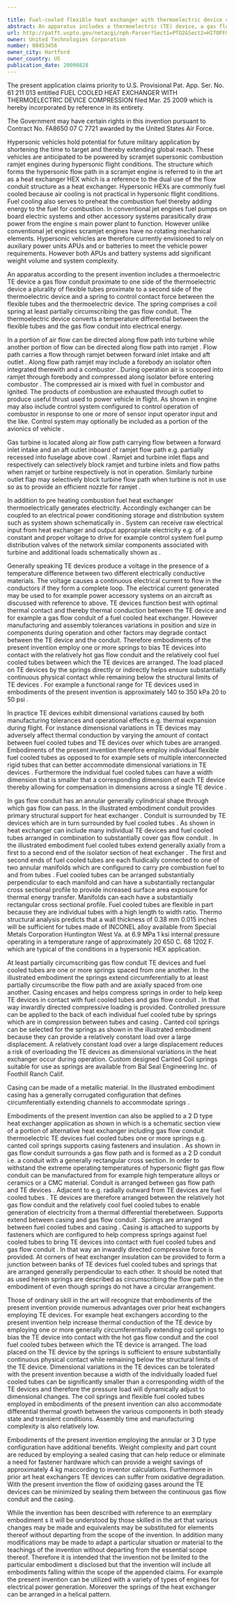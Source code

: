 ```yaml
---

title: Fuel-cooled flexible heat exchanger with thermoelectric device compression
abstract: An apparatus includes a thermoelectric (TE) device, a gas flow conduit proximate to one side of the thermoelectric device, a plurality of flexible tubes proximate to a second side of the thermoelectric device, and a spring to control contact force between the flexible tubes and the thermoelectric device. The spring comprises a coil spring at least partially circumscribing the gas flow conduit. The thermoelectric device converts a temperature differential between the flexible tubes and the gas flow conduit into electrical energy.
url: http://patft.uspto.gov/netacgi/nph-Parser?Sect1=PTO2&Sect2=HITOFF&p=1&u=%2Fnetahtml%2FPTO%2Fsearch-adv.htm&r=1&f=G&l=50&d=PALL&S1=08453456&OS=08453456&RS=08453456
owner: United Technologies Corporation
number: 08453456
owner_city: Hartford
owner_country: US
publication_date: 20090828
---
```

The present application claims priority to U.S. Provisional Pat. App. Ser. No. 61 211 013 entitled FUEL COOLED HEAT EXCHANGER WITH THERMOELECTRIC DEVICE COMPRESSION filed Mar. 25 2009 which is hereby incorporated by reference in its entirety.

The Government may have certain rights in this invention pursuant to Contract No. FA8650 07 C 7721 awarded by the United States Air Force.

Hypersonic vehicles hold potential for future military application by shortening the time to target and thereby extending global reach. These vehicles are anticipated to be powered by scramjet supersonic combustion ramjet engines during hypersonic flight conditions. The structure which forms the hypersonic flow path in a scramjet engine is referred to in the art as a heat exchanger HEX which is a reference to the dual use of the flow conduit structure as a heat exchanger. Hypersonic HEXs are commonly fuel cooled because air cooling is not practical in hypersonic flight conditions. Fuel cooling also serves to preheat the combustion fuel thereby adding energy to the fuel for combustion. In conventional jet engines fuel pumps on board electric systems and other accessory systems parasitically draw power from the engine s main power plant to function. However unlike conventional jet engines scramjet engines have no rotating mechanical elements. Hypersonic vehicles are therefore currently envisioned to rely on auxiliary power units APUs and or batteries to meet the vehicle power requirements. However both APUs and battery systems add significant weight volume and system complexity.

An apparatus according to the present invention includes a thermoelectric TE device a gas flow conduit proximate to one side of the thermoelectric device a plurality of flexible tubes proximate to a second side of the thermoelectric device and a spring to control contact force between the flexible tubes and the thermoelectric device. The spring comprises a coil spring at least partially circumscribing the gas flow conduit. The thermoelectric device converts a temperature differential between the flexible tubes and the gas flow conduit into electrical energy.

In a portion of air flow can be directed along flow path into turbine while another portion of flow can be directed along flow path into ramjet . Flow path carries a flow through ramjet between forward inlet intake and aft outlet . Along flow path ramjet may include a forebody an isolator often integrated therewith and a combustor . During operation air is scooped into ramjet through forebody and compressed along isolator before entering combustor . The compressed air is mixed with fuel in combustor and ignited. The products of combustion are exhausted through outlet to produce useful thrust used to power vehicle in flight. As shown in engine may also include control system configured to control operation of combustor in response to one or more of sensor input operator input and the like. Control system may optionally be included as a portion of the avionics of vehicle .

Gas turbine is located along air flow path carrying flow between a forward inlet intake and an aft outlet inboard of ramjet flow path e.g. partially recessed into fuselage above cowl . Ramjet and turbine inlet flaps and respectively can selectively block ramjet and turbine inlets and flow paths when ramjet or turbine respectively is not in operation. Similarly turbine outlet flap may selectively block turbine flow path when turbine is not in use so as to provide an efficient nozzle for ramjet .

In addition to pre heating combustion fuel heat exchanger thermoelectrically generates electricity. Accordingly exchanger can be coupled to an electrical power conditioning storage and distribution system such as system shown schematically in . System can receive raw electrical input from heat exchanger and output appropriate electricity e.g. of a constant and proper voltage to drive for example control system fuel pump distribution valves of the network similar components associated with turbine and additional loads schematically shown as .

Generally speaking TE devices produce a voltage in the presence of a temperature difference between two different electrically conductive materials. The voltage causes a continuous electrical current to flow in the conductors if they form a complete loop. The electrical current generated may be used to for example power accessory systems on an aircraft as discussed with reference to above. TE devices function best with optimal thermal contact and thereby thermal conduction between the TE device and for example a gas flow conduit of a fuel cooled heat exchanger. However manufacturing and assembly tolerances variations in position and size in components during operation and other factors may degrade contact between the TE device and the conduit. Therefore embodiments of the present invention employ one or more springs to bias TE devices into contact with the relatively hot gas flow conduit and the relatively cool fuel cooled tubes between which the TE devices are arranged. The load placed on TE devices by the springs directly or indirectly helps ensure substantially continuous physical contact while remaining below the structural limits of TE devices . For example a functional range for TE devices used in embodiments of the present invention is approximately 140 to 350 kPa 20 to 50 psi .

In practice TE devices exhibit dimensional variations caused by both manufacturing tolerances and operational effects e.g. thermal expansion during flight. For instance dimensional variations in TE devices may adversely affect thermal conduction by varying the amount of contact between fuel cooled tubes and TE devices over which tubes are arranged. Embodiments of the present invention therefore employ individual flexible fuel cooled tubes as opposed to for example sets of multiple interconnected rigid tubes that can better accommodate dimensional variations in TE devices . Furthermore the individual fuel cooled tubes can have a width dimension that is smaller that a corresponding dimension of each TE device thereby allowing for compensation in dimensions across a single TE device .

In gas flow conduit has an annular generally cylindrical shape through which gas flow can pass. In the illustrated embodiment conduit provides primary structural support for heat exchanger . Conduit is surrounded by TE devices which are in turn surrounded by fuel cooled tubes . As shown in heat exchanger can include many individual TE devices and fuel cooled tubes arranged in combination to substantially cover gas flow conduit . In the illustrated embodiment fuel cooled tubes extend generally axially from a first to a second end of the isolator section of heat exchanger . The first and second ends of fuel cooled tubes are each fluidically connected to one of two annular manifolds which are configured to carry pre combustion fuel to and from tubes . Fuel cooled tubes can be arranged substantially perpendicular to each manifold and can have a substantially rectangular cross sectional profile to provide increased surface area exposure for thermal energy transfer. Manifolds can each have a substantially rectangular cross sectional profile. Fuel cooled tubes are flexible in part because they are individual tubes with a high length to width ratio. Thermo structural analysis predicts that a wall thickness of 0.38 mm 0.015 inches will be sufficient for tubes made of INCONEL alloy available from Special Metals Corporation Huntington West Va. at 6.9 MPa 1 ksi internal pressure operating in a temperature range of approximately 20 650 C. 68 1202 F. which are typical of the conditions in a hypersonic HEX application.

At least partially circumscribing gas flow conduit TE devices and fuel cooled tubes are one or more springs spaced from one another. In the illustrated embodiment the springs extend circumferentially to at least partially circumscribe the flow path and are axially spaced from one another. Casing encases and helps compress springs in order to help keep TE devices in contact with fuel cooled tubes and gas flow conduit . In that way inwardly directed compressive loading is provided. Controlled pressure can be applied to the back of each individual fuel cooled tube by springs which are in compression between tubes and casing . Canted coil springs can be selected for the springs as shown in the illustrated embodiment because they can provide a relatively constant load over a large displacement. A relatively constant load over a large displacement reduces a risk of overloading the TE devices as dimensional variations in the heat exchanger occur during operation. Custom designed Canted Coil springs suitable for use as springs are available from Bal Seal Engineering Inc. of Foothill Ranch Calif.

Casing can be made of a metallic material. In the illustrated embodiment casing has a generally corrugated configuration that defines circumferentially extending channels to accommodate springs .

Embodiments of the present invention can also be applied to a 2 D type heat exchanger application as shown in which is a schematic section view of a portion of alternative heat exchanger including gas flow conduit thermoelectric TE devices fuel cooled tubes one or more springs e.g. canted coil springs supports casing fasteners and insulation . As shown in gas flow conduit surrounds a gas flow path and is formed as a 2 D conduit i.e. a conduit with a generally rectangular cross section. In order to withstand the extreme operating temperatures of hypersonic flight gas flow conduit can be manufactured from for example high temperature alloys or ceramics or a CMC material. Conduit is arranged between gas flow path and TE devices . Adjacent to e.g. radially outward from TE devices are fuel cooled tubes . TE devices are therefore arranged between the relatively hot gas flow conduit and the relatively cool fuel cooled tubes to enable generation of electricity from a thermal differential therebetween. Supports extend between casing and gas flow conduit . Springs are arranged between fuel cooled tubes and casing . Casing is attached to supports by fasteners which are configured to help compress springs against fuel cooled tubes to bring TE devices into contact with fuel cooled tubes and gas flow conduit . In that way an inwardly directed compressive force is provided. At corners of heat exchanger insulation can be provided to form a junction between banks of TE devices fuel cooled tubes and springs that are arranged generally perpendicular to each other. It should be noted that as used herein springs are described as circumscribing the flow path in the embodiment of even though springs do not have a circular arrangement.

Those of ordinary skill in the art will recognize that embodiments of the present invention provide numerous advantages over prior heat exchangers employing TE devices. For example heat exchangers according to the present invention help increase thermal conduction of the TE device by employing one or more generally circumferentially extending coil springs to bias the TE device into contact with the hot gas flow conduit and the cool fuel cooled tubes between which the TE device is arranged. The load placed on the TE device by the springs is sufficient to ensure substantially continuous physical contact while remaining below the structural limits of the TE device. Dimensional variations in the TE devices can be tolerated with the present invention because a width of the individually loaded fuel cooled tubes can be significantly smaller than a corresponding width of the TE devices and therefore the pressure load will dynamically adjust to dimensional changes. The coil springs and flexible fuel cooled tubes employed in embodiments of the present invention can also accommodate differential thermal growth between the various components in both steady state and transient conditions. Assembly time and manufacturing complexity is also relatively low.

Embodiments of the present invention employing the annular or 3 D type configuration have additional benefits. Weight complexity and part count are reduced by employing a sealed casing that can help reduce or eliminate a need for fastener hardware which can provide a weight savings of approximately 4 kg maccording to inventor calculations. Furthermore in prior art heat exchangers TE devices can suffer from oxidative degradation. With the present invention the flow of oxidizing gases around the TE devices can be minimized by sealing them between the continuous gas flow conduit and the casing.

While the invention has been described with reference to an exemplary embodiment s it will be understood by those skilled in the art that various changes may be made and equivalents may be substituted for elements thereof without departing from the scope of the invention. In addition many modifications may be made to adapt a particular situation or material to the teachings of the invention without departing from the essential scope thereof. Therefore it is intended that the invention not be limited to the particular embodiment s disclosed but that the invention will include all embodiments falling within the scope of the appended claims. For example the present invention can be utilized with a variety of types of engines for electrical power generation. Moreover the springs of the heat exchanger can be arranged in a helical pattern.

